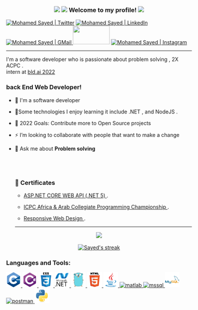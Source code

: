 
<h3 align="center">
     <img src="https://media.giphy.com/media/12oufCB0MyZ1Go/giphy.gif" width="70px">
    
<img src="https://media.giphy.com/media/hvRJCLFzcasrR4ia7z/giphy.gif" width="28">
Welcome to my profile!
     <img src="https://media.giphy.com/media/hvRJCLFzcasrR4ia7z/giphy.gif" width="28">
</h3>
     
<p >
   <!--  <img  align="left" src="./Git.jpeg" alt="Mohamed" width="300px" height="430px"> -->
<a href="https://twitter.com/M7mmed_Sayed"><img alt="Mohamed Sayed | Twitter" width="100px" height="50px" src="https://img.shields.io/badge/twitter-%231FA1F1?style=flat&logo=twitter&logoColor=white"/></a>
    <a href="https://www.linkedin.com/in/m7mmed-sayed"><img alt="Mohamed Sayed | LinkedIn" width="100px" height="50px"   src="https://img.shields.io/badge/linkedin-%230177B5?style=flat&logo=linkedin&logoColor=white"/></a>
    <a href="mailto:mohamedsayed1167@gmail.com"><img alt="Mohamed Sayed | GMail" width="100px" height="50px"  src="https://img.shields.io/badge/-Gmail-white?style=flat&amp;logo=gmail&amp;logoColor=E0E0E0&color=a1242c" />
             <a href="[https://drive.google.com/file/d/1MdVo6wVlOr7yM_jAwPOTi5ZTmuVgy4U_](https://drive.google.com/file/d/1c11wTbaoDb98-hIme7dx6ReIhMbWcdyz/view?usp=sharing)"><img src="https://img.shields.io/badge/-Resume-red?style=flat&color=a1242c&logo=adobe-acrobat-reader&logoColor=E0E0E0"  width="100px" height="50px" ></a>
     <a href="https://www.instagram.com/M7mmed_Sayed"><img alt="Mohamed Sayed | Instagram"  width="100px" height="50px" src="https://img.shields.io/badge/instagram-%23E4415F?style=flat&logo=instagram&logoColor=white"/></a>
  </p>
   <hr/>
I'm a software developer who is passionate about problem solving , 2X ACPC .
 <br/> intern at  <a href="https://www.bld.ai/">bld.ai 2022</a>


### back End Web Developer!
- 🔭 I'm a software developer
- 🌱Some technologies I enjoy learning  it include .NET , and NodeJS .
- 🥅 2022 Goals: Contribute more to Open Source projects
- ⚡ I’m looking to collaborate with people that want to make a change
- 💬 Ask me about **Problem solving**
    <br/> <br/> <br/> <br/>


  ### 📜 Certificates
    - [ASP.NET CORE WEB API (.NET 5) ](https://www.udemy.com/certificate/UC-9a7d9be4-61b2-45af-8ba9-31fd0ed23b8f).
    
     - [ ICPC Africa & Arab Collegiate Programming Championship ](https://icpc.global/ICPCID/41CR1SR62R1C).
     
     - [ Responsive Web Design ](https://www.freecodecamp.org/certification/fcc5bfd590e-782a-4efa-933e-47e4e8d5f39e).
     
  <hr/>


<div align="center">
     <a href="https://github.com/M7mmed-Sayed/github-readme-stats"><img  height="180em"  src="https://github-readme-stats.vercel.app/api/top-langs/?username=M7mmed-Sayed&layout=compact&theme=radical&hide_border=true" /></a> 
    <p align="center">
  <a href="https://github.com/M7mmed-Sayed/github-readme-streak-stats">
    <img title="🔥 Get streak stats for your profile at git.io/streak-stats" alt="Sayed's streak" src="https://github-readme-streak-stats.herokuapp.com?user=M7mmed-Sayed&theme=radical&hide_border=true"/>
  </a>
</p>

<h3 align="left">Languages and Tools:</h3>
<p align="left"> <a href="https://www.w3schools.com/cpp/" target="_blank" rel="noreferrer"> <img src="https://raw.githubusercontent.com/devicons/devicon/master/icons/cplusplus/cplusplus-original.svg" alt="cplusplus" width="40" height="40"/> </a> <a href="https://www.w3schools.com/cs/" target="_blank" rel="noreferrer"> <img src="https://raw.githubusercontent.com/devicons/devicon/master/icons/csharp/csharp-original.svg" alt="csharp" width="40" height="40"/> </a> <a href="https://www.w3schools.com/css/" target="_blank" rel="noreferrer"> <img src="https://raw.githubusercontent.com/devicons/devicon/master/icons/css3/css3-original-wordmark.svg" alt="css3" width="40" height="40"/> </a> <a href="https://dotnet.microsoft.com/" target="_blank" rel="noreferrer"> <img src="https://raw.githubusercontent.com/devicons/devicon/master/icons/dot-net/dot-net-original-wordmark.svg" alt="dotnet" width="40" height="40"/> </a> <a href="https://golang.org" target="_blank" rel="noreferrer"> <img src="https://raw.githubusercontent.com/devicons/devicon/master/icons/go/go-original.svg" alt="go" width="40" height="40"/> </a> <a href="https://www.w3.org/html/" target="_blank" rel="noreferrer"> <img src="https://raw.githubusercontent.com/devicons/devicon/master/icons/html5/html5-original-wordmark.svg" alt="html5" width="40" height="40"/> </a> <a href="https://www.java.com" target="_blank" rel="noreferrer"> <img src="https://raw.githubusercontent.com/devicons/devicon/master/icons/java/java-original.svg" alt="java" width="40" height="40"/> </a> <a href="https://www.mathworks.com/" target="_blank" rel="noreferrer"> <img src="https://upload.wikimedia.org/wikipedia/commons/2/21/Matlab_Logo.png" alt="matlab" width="40" height="40"/> </a> <a href="https://www.microsoft.com/en-us/sql-server" target="_blank" rel="noreferrer"> <img src="https://www.svgrepo.com/show/303229/microsoft-sql-server-logo.svg" alt="mssql" width="40" height="40"/> </a> <a href="https://www.mysql.com/" target="_blank" rel="noreferrer"> <img src="https://raw.githubusercontent.com/devicons/devicon/master/icons/mysql/mysql-original-wordmark.svg" alt="mysql" width="40" height="40"/> </a> <a href="https://postman.com" target="_blank" rel="noreferrer"> <img src="https://www.vectorlogo.zone/logos/getpostman/getpostman-icon.svg" alt="postman" width="40" height="40"/> </a> <a href="https://www.python.org" target="_blank" rel="noreferrer"> <img src="https://raw.githubusercontent.com/devicons/devicon/master/icons/python/python-original.svg" alt="python" width="40" height="40"/> </a> </p>

</div>





